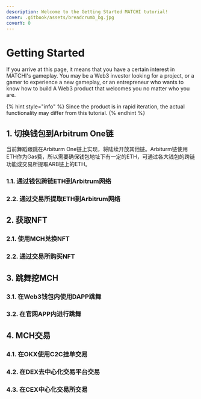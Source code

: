 ```yaml
---
description: Welcome to the Getting Started MATCHI tutorial!
cover: .gitbook/assets/breadcrumb_bg.jpg
coverY: 0
---
```


# Getting Started

If you arrive at this page, it means that you have a certain interest in MATCHI's gameplay. You may be a Web3 investor looking for a project, or a gamer to experience a new gameplay, or an entrepreneur who wants to know how to build A Web3 product that welcomes you no matter who you are.

{% hint style="info" %}
Since the product is in rapid iteration, the actual functionality may differ from this tutorial.
{% endhint %}





## 1. 切换钱包到Arbitrum One链

当前舞蹈跟跳在Arbiturm One链上实现，将陆续开放其他链。Arbiturm链使用ETH作为Gas费，所以需要确保钱包地址下有一定的ETH，可通过各大钱包的跨链功能或交易所提取ARB链上的ETH。

### 1.1. 通过钱包跨链ETH到Arbitrum网络

### 2.2. 通过交易所提取ETH到Arbitrum网络

## 2. 获取NFT

### 2.1. 使用MCH兑换NFT

### 2.2. 通过交易所购买NFT

## 3. 跳舞挖MCH

### 3.1. 在Web3钱包内使用DAPP跳舞

### 3.2. 在官网APP内进行跳舞

## 4. MCH交易

### 4.1. 在OKX使用C2C挂单交易

### 4.2. 在DEX去中心化交易平台交易

### 4.3. 在CEX中心化交易所交易
